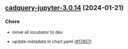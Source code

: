 

## [cadquery-jupyter-3.0.14](https://github.com/truecharts/charts/compare/cadquery-jupyter-3.0.13...cadquery-jupyter-3.0.14) (2024-01-21)

### Chore



- move all incubator to dev

- update metadata in chart.yaml ([#17457](https://github.com/truecharts/charts/issues/17457))